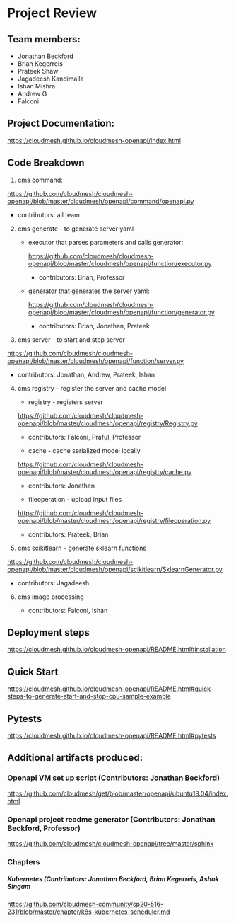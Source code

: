 # Project Review

## Team members:
  - Jonathan Beckford
  - Brian Kegerreis
  - Prateek Shaw
  - Jagadeesh Kandimalla
  - Ishan Mishra
  - Andrew G
  - Falconi

## Project Documentation:

<https://cloudmesh.github.io/cloudmesh-openapi/index.html>

## Code Breakdown

1. cms command:

<https://github.com/cloudmesh/cloudmesh-openapi/blob/master/cloudmesh/openapi/command/openapi.py>

 - contributors: all team

2. cms generate - to generate server yaml
    - executor that parses parameters and calls generator:
         
         <https://github.com/cloudmesh/cloudmesh-openapi/blob/master/cloudmesh/openapi/function/executor.py>
         
      - contributors:  Brian, Professor
        
    - generator that generates the server yaml:
         
         <https://github.com/cloudmesh/cloudmesh-openapi/blob/master/cloudmesh/openapi/function/generator.py>
         
      - contributors:  Brian, Jonathan, Prateek
    
3. cms server - to start and stop server

 <https://github.com/cloudmesh/cloudmesh-openapi/blob/master/cloudmesh/openapi/function/server.py>
 
  - contributors:  Jonathan, Andrew, Prateek, Ishan
      
4. cms registry - register the server and cache model

    - registry - registers server 
    
    <https://github.com/cloudmesh/cloudmesh-openapi/blob/master/cloudmesh/openapi/registry/Registry.py>
    
      - contributors: Falconi, Praful, Professor

    - cache - cache serialized model locally

    <https://github.com/cloudmesh/cloudmesh-openapi/blob/master/cloudmesh/openapi/registry/cache.py>
      
      - contributors: Jonathan
      
    - fileoperation - upload input files

    <https://github.com/cloudmesh/cloudmesh-openapi/blob/master/cloudmesh/openapi/registry/fileoperation.py>
    
      - contributors: Prateek, Brian 
  
5. cms scikitlearn - generate sklearn functions

<https://github.com/cloudmesh/cloudmesh-openapi/blob/master/cloudmesh/openapi/scikitlearn/SklearnGenerator.py>
    
   - contributors: Jagadeesh
   
6. cms image processing

   - contributors: Falconi, Ishan


## Deployment steps

<https://cloudmesh.github.io/cloudmesh-openapi/README.html#installation>

## Quick Start

<https://cloudmesh.github.io/cloudmesh-openapi/README.html#quick-steps-to-generate-start-and-stop-cpu-sample-example>

## Pytests

<https://cloudmesh.github.io/cloudmesh-openapi/README.html#pytests>

## Additional artifacts produced:

### Openapi VM set up script (Contributors: Jonathan Beckford)

<https://github.com/cloudmesh/get/blob/master/openapi/ubuntu18.04/index.html>

### Openapi project readme generator (Contributors: Jonathan Beckford, Professor)

<https://github.com/cloudmesh/cloudmesh-openapi/tree/master/sphinx>

### Chapters

##### Kubernetes (Contributors: Jonathan Beckford, Brian Kegerreis, Ashok Singam

<https://github.com/cloudmesh-community/sp20-516-231/blob/master/chapter/k8s-kubernetes-scheduler.md>





